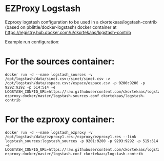 EZProxy Logstash
========

Ezproxy logstash configuration to be used in a ckortekaas/logstash-contrib (based on pblittle/docker-logstash) docker container at https://registry.hub.docker.com/u/ckortekaas/logstash-contrib

Example run configuration:

For the sources container:
=====
    docker run -d --name logstash_sources -v /opt/logstash/data/sinet.csv:/sinet/sinet.csv -v /opt/logstash/data/espace.csv:/espace/espace.csv -p 9200:9200 -p 9292:9292 -p 514:514 -e LOGSTASH_CONFIG_URL=https://raw.githubusercontent.com/ckortekaas/logstash-ezproxy-docker/master/logstash-sources.conf ckortekaas/logstash-contrib

For the ezproxy container:
=====
    docker run -d --name logstash_ezproxy -v /opt/logstash/data/ezproxy1.res:/ezproxy/ezproxy1.res --link logstash_sources:logstash_sources -p 9201:9200 -p 9293:9292 -p 515:514 -e LOGSTASH_CONFIG_URL=https://raw.githubusercontent.com/ckortekaas/logstash-ezproxy-docker/master/logstash.conf ckortekaas/logstash-contrib